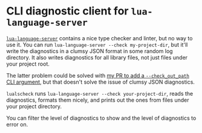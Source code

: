 # CLI diagnostic client for `lua-language-server`

[`lua-language-server`][luals] contains a nice type checker and linter, but no
way to use it. You can run `lua-language-server --check my-project-dir`, but
it'll write the diagnostics in a clumsy JSON format in some random log
directory. It also writes diagnostics for all library files, not just files
under your project root.

The latter problem could be solved with [my PR to add a `--check_out_path` CLI
argument][check_out_path], but that doesn't solve the issue of clumsy JSON
diagnostics.

`lualscheck` runs `lua-language-server --check your-project-dir`, reads the
diagnostics, formats them nicely, and prints out the ones from files under your
project directory.

You can filter the level of diagnostics to show and the level of diagnostics to
error on.

[luals]: https://github.com/LuaLS/lua-language-server
[check_out_path]: https://github.com/LuaLS/lua-language-server/pull/2364
